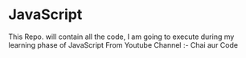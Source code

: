 # JavaScript
This Repo. will contain all the code, I am going to execute during my learning phase of JavaScript From Youtube Channel :- Chai aur Code
